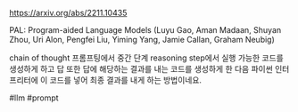 https://arxiv.org/abs/2211.10435

PAL: Program-aided Language Models (Luyu Gao, Aman Madaan, Shuyan Zhou, Uri Alon, Pengfei Liu, Yiming Yang, Jamie Callan, Graham Neubig)

chain of thought 프롬프팅에서 중간 단계 reasoning step에서 실행 가능한 코드를 생성하게 하고 답 또한 답에 해당하는 결과를 내는 코드를 생성하게 한 다음 파이썬 인터프리터에 이 코드를 넣어 최종 결과를 내게 하는 방법이네요.

#llm #prompt 